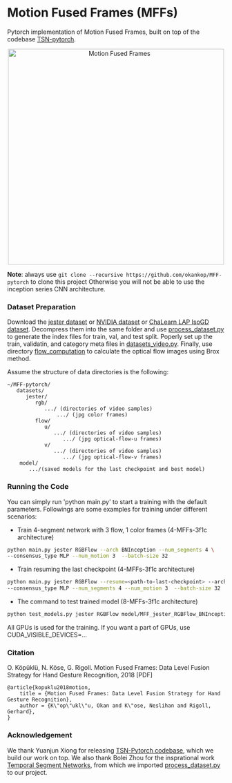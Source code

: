 # Motion Fused Frames (MFFs)

Pytorch implementation of Motion Fused Frames, built on top of the codebase [TSN-pytorch](https://github.com/yjxiong/temporal-segment-networks).

<p align="center"><img src="https://github.com/okankop/MFF-pytorch/blob/master/images/motion_fused_frames.jpg" align="middle" width="500" title="Motion Fused Frames" /></p>

**Note**: always use `git clone --recursive https://github.com/okankop/MFF-pytorch` to clone this project
Otherwise you will not be able to use the inception series CNN architecture.

### Dataset Preparation
Download the [jester dataset](https://www.twentybn.com/datasets/something-something) or [NVIDIA dataset](http://research.nvidia.com/publication/online-detection-and-classification-dynamic-hand-gestures-recurrent-3d-convolutional) or [ChaLearn LAP IsoGD dataset](http://www.cbsr.ia.ac.cn/users/jwan/database/isogd.html). Decompress them into the same folder and use [process_dataset.py](process_dataset.py) to generate the index files for train, val, and test split. Poperly set up the train, validatin, and category meta files in [datasets_video.py](datasets_video.py). Finally, use directory [flow_computation](flow_computation) to calculate the optical flow images using Brox method.

Assume the structure of data directories is the following:

```misc
~/MFF-pytorch/
   datasets/
      jester/
         rgb/
            .../ (directories of video samples)
                .../ (jpg color frames)
         flow/
            u/
               .../ (directories of video samples)
                  .../ (jpg optical-flow-u frames)
            v/
               .../ (directories of video samples)
                  .../ (jpg optical-flow-v frames)
    model/
       .../(saved models for the last checkpoint and best model)
```


### Running the Code
You can simply run 'python main.py' to start a training with the default parameters. Followings are some examples for training under different scenarios:

* Train 4-segment network with 3 flow, 1 color frames (4-MFFs-3f1c architecture)
```bash
python main.py jester RGBFlow --arch BNInception --num_segments 4 \
--consensus_type MLP --num_motion 3  --batch-size 32
```

* Train resuming the last checkpoint (4-MFFs-3f1c architecture)
```bash
python main.py jester RGBFlow --resume=<path-to-last-checkpoint> --arch BNInception \
--consensus_type MLP --num_segments 4 --num_motion 3  --batch-size 32
```

* The command to test trained model (8-MFFs-3f1c architecture)

```bash
python test_models.py jester RGBFlow model/MFF_jester_RGBFlow_BNInception_segment8_3f1c_best.pth.tar --arch BNInception --consensus_type MLP --test_crops 1 --num_motion 3 --test_segments 8
```

All GPUs is used for the training. If you want a part of GPUs, use CUDA_VISIBLE_DEVICES=...

### Citation
O. Köpüklü, N. Köse, G. Rigoll. Motion Fused Frames: Data Level Fusion Strategy for Hand Gesture Recognition, 2018 [PDF]
```
@article{kopuklu2018motion,
    title = {Motion Fused Frames: Data Level Fusion Strategy for Hand Gesture Recognition},
    author = {K\"op\"ukl\"u, Okan and K\"ose, Neslihan and Rigoll, Gerhard},
}
```

### Acknowledgement
We thank Yuanjun Xiong for releasing [TSN-Pytorch codebase](https://github.com/yjxiong/temporal-segment-networks), which we build our work on top. We also thank Bolei Zhou for the insprational work [Temporal Segment Networks](https://arxiv.org/pdf/1711.08496.pdf), from which we imported [process_dataset.py](https://github.com/metalbubble/TRN-pytorch/blob/master/process_dataset.py) to our project.
